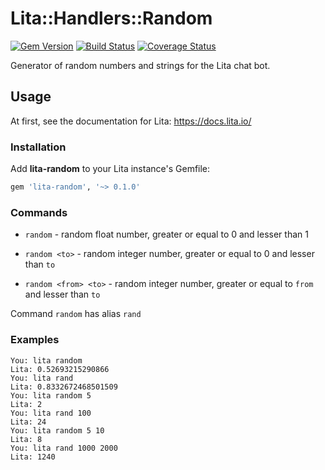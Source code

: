 Lita::Handlers::Random
======================

[![Gem Version](https://badge.fury.io/rb/lita-random.svg)](http://badge.fury.io/rb/lita-random)
[![Build Status](https://travis-ci.org/braiden-vasco/lita-random.svg)](https://travis-ci.org/braiden-vasco/lita-random)
[![Coverage Status](https://coveralls.io/repos/braiden-vasco/lita-random/badge.svg)](https://coveralls.io/r/braiden-vasco/lita-random)

Generator of random numbers and strings for the Lita chat bot.

Usage
-----

At first, see the documentation for Lita: https://docs.lita.io/

### Installation

Add **lita-random** to your Lita instance's Gemfile:

```ruby
gem 'lita-random', '~> 0.1.0'
```

### Commands

- `random` -
  random float number, greater or equal to 0 and lesser than 1

- `random <to>` -
  random integer number, greater or equal to 0 and lesser than `to`

- `random <from> <to>` -
  random integer number, greater or equal to `from` and lesser than `to`

Command `random` has alias `rand`

### Examples

```
You: lita random
Lita: 0.52693215290866
You: lita rand
Lita: 0.8332672468501509
You: lita random 5
Lita: 2
You: lita rand 100
Lita: 24
You: lita random 5 10
Lita: 8
You: lita rand 1000 2000
Lita: 1240
```
